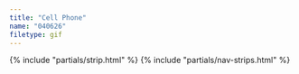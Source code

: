 ```yaml
---
title: "Cell Phone"
name: "040626"
filetype: gif
---
```


{% include "partials/strip.html" %}
{% include "partials/nav-strips.html" %}